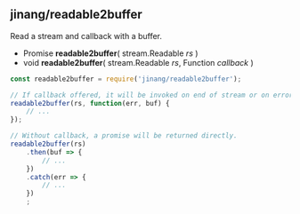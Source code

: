 ##	jinang/readable2buffer

Read a stream and callback with a buffer.

*   Promise __readable2buffer__( stream.Readable *rs* )
*   void __readable2buffer__( stream.Readable *rs*, Function *callback* )

```javascript
const readable2buffer = require('jinang/readable2buffer');

// If callback offered, it will be invoked on end of stream or on error.
readable2buffer(rs, function(err, buf) {
    // ...
});

// Without callback, a promise will be returned directly.
readable2buffer(rs)
    .then(buf => {
        // ...
    })
    .catch(err => {
        // ...
    })
    ;
```
